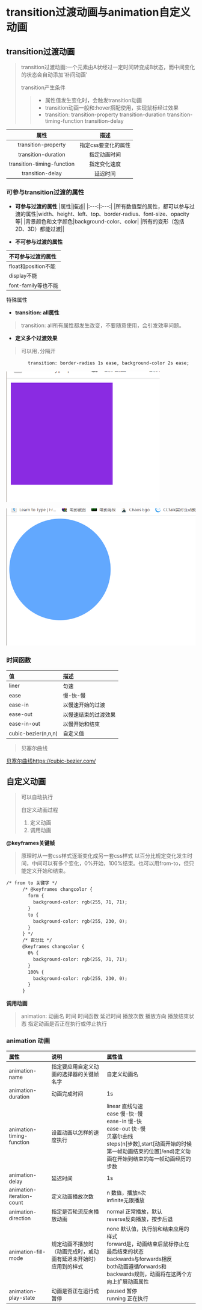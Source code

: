 # transition过渡动画与animation自定义动画

## transition过渡动画

> transition过渡动画:一个元素由A状经过一定时间转变成B状态，而中间变化的状态会自动添加‘补间动画’
> 
> transition产生条件
> 
> > - 属性值发生变化时，会触发transition动画
> > - transition动画一般和:hover搭配使用，实现鼠标经过效果
> > - transition: transition-property transition-duration transition-timing-function transition-delay

|属性|描述|
|:---:|:---:|
|transition-property|指定css要变化的属性|
|transition-duration|指定动画时间|
|transition-timing-function|指定变化速度|
|transition-delay|延迟时间|

### 可参与transition过渡的属性

 - **可参与过渡的属性**
|属性|描述|
|:---:|:---:|
|所有数值型的属性，都可以参与过渡的属性|width、height、left、top、border-radius、font-size、opacity等|
|背景颜色和文字颜色|background-color、color|
|所有的变形（包括2D、3D）都能过渡||

- **不可参与过渡的属性**

|不可参与过渡的属性|
|:---|
|float和position不能|
|display不能|
|font-family等也不能|
特殊属性

- **transition: all属性**

> transition: all所有属性都发生改变，不要随意使用，会引发效率问题。

- **定义多个过渡效果**

> 可以用`,`分隔开

```html
        transition: border-radius 1s ease, background-color 2s ease;
```
![1659423240734](./images/1659423240734.png)

![1659423295708](./images/1659423295708.png)

### 时间函数

|值|描述|
|:---|:---|
|liner|匀速|
|ease|慢-快-慢|
|ease-in|以慢速开始的过渡|
|ease-out|以慢速结束的过渡效果|
|ease-in-out|以慢开始和结束|
|cubic-bezier(n,n,n)|自定义值|

> 贝塞尔曲线

 [贝塞尔曲线https://cubic-bezier.com/](https://cubic-bezier.com/#.17,.67,.83,.67)

 ## 自定义动画

 > 可以自动执行
 >
 > 自定义动画过程
 > 1. 定义动画
 > 2. 调用动画

 **@keyframes关键帧**
 > 原理时从一套css样式逐渐变化成另一套css样式
 > 以百分比规定变化发生时间，中间可以有多个变化，0%开始，100%结束。也可以用from-to，但只能定义开始和结束。

```html
/* from to 关键字 */
      /* @keyframes changcolor {
        form {
          background-color: rgb(255, 71, 71);
        }
        to {
          background-color: rgb(255, 230, 0);
        }
      } */
      /* 百分比 */
      @keyframes changcolor {
        0% {
          background-color: rgb(255, 71, 71);
        }
        100% {
          background-color: rgb(255, 230, 0);
        }
      }
```

 **调用动画**

 > animation: 动画名 时间 时间函数 延迟时间 播放次数 播放方向 播放结束状态 指定动画是否正在执行或停止执行

 ### animation 动画

 |属性|说明|属性值|
 |:---|:---|:---|
 |animation-name|指定要应用自定义动画的选择器的关键帧名字|自定义动画名|
 |animation-duration|动画完成时间|1s|
 |animation-timing-function|设置动画以怎样的速度执行|  linear 直线匀速 <br> ease 慢-快-慢 <br> ease-in 慢-快 <br> ease-out 快-慢 <br> 贝塞尔曲线 <br> steps(n[步数],start[动画开始的时候第一帧动画结束的位置]/end)定义动画在开始到结束的每一帧动画经历的步数|
 |animation-delay|延迟时间|1s|
 |animation-iteration-count|定义动画播放次数| n 数值，播放n次 <br>infinite无限播放|
 |animation-direction|指定是否轮流反向播放动画|normal 正常播放，默认 <br>reverse反向播放，按步后退|
 |animation-fill-mode|规定动画不播放时（动画完成时，或动画有延迟未开始时）应用到的样式|none 默认值，执行前和结束应用的样式 <br> forward是，动画结束后鼠标停止在最后结束的状态 <br> backwards与forwards相反 <br> both动画遵循forwards和backwards规则，动画将在这两个方向上扩展动画属性|
 |animation-play-state|动画是否正在运行或暂停|paused 暂停 <br> running 正在执行|